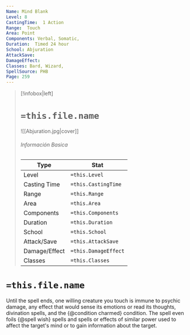 ```yaml
---
Name: Mind Blank
Level: 8
CastingTime:  1 Action 
Range:  Touch
Area: Point
Components: Verbal, Somatic, 
Duration:  Timed 24 hour
School: Abjuration
AttackSave: 
DamageEffect: 
Classes: Bard, Wizard, 
SpellSource: PHB
Page: 259
---
```


>[!infobox|left]
># `=this.file.name`
>![[Abjuration.jpg|cover]]
> ###### Información Basica
> Type |  Stat |
> ---|---|
> Level | `=this.Level` |
> Casting Time | `=this.CastingTime` |
> Range | `=this.Range` |
> Area | `=this.Area` |
> Components | `=this.Components` |
> Duration | `=this.Duration` |
> School | `=this.School` |
> Attack/Save | `=this.AttackSave` |
> Damage/Effect | `=this.DamageEffect` |
> Classes | `=this.Classes` |

# `=this.file.name`
Until the spell ends, one willing creature you touch is immune to psychic damage, any effect that would sense its emotions or read its thoughts, divination spells, and the {@condition charmed} condition. The spell even foils {@spell wish} spells and spells or effects of similar power used to affect the target&#x27;s mind or to gain information about the target.



 


